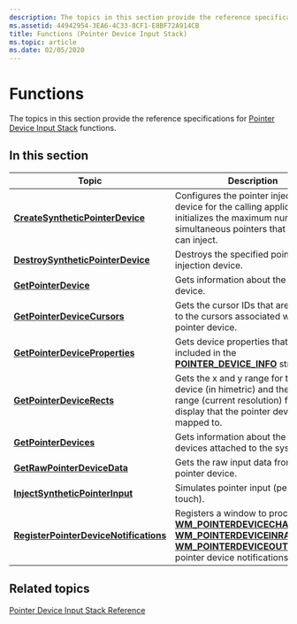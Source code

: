 ```yaml
---
description: The topics in this section provide the reference specifications for Pointer Device Input Stack functions.
ms.assetid: 44942954-3EA6-4C33-8CF1-E8BF72A914CB
title: Functions (Pointer Device Input Stack)
ms.topic: article
ms.date: 02/05/2020
---
```


# Functions

The topics in this section provide the reference specifications for [Pointer Device Input Stack](pointer-device-stack-portal.md) functions.

## In this section

| Topic | Description |
|---|---|
| [**CreateSyntheticPointerDevice**](/windows/win32/api/winuser/nf-winuser-createsyntheticpointerdevice)<br/> | Configures the pointer injection device for the calling application, and initializes the maximum number of simultaneous pointers that the app can inject.<br/> |
| [**DestroySyntheticPointerDevice**](/windows/win32/api/winuser/nf-winuser-destroysyntheticpointerdevice)<br/> | Destroys the specified pointer injection device.<br/> |
| [**GetPointerDevice**](/windows/win32/api/winuser/nf-winuser-getpointerdevice)<br/> | Gets information about the pointer device.<br/> |
| [**GetPointerDeviceCursors**](/windows/win32/api/winuser/nf-winuser-getpointerdevicecursors)<br/> | Gets the cursor IDs that are mapped to the cursors associated with a pointer device.<br/> |
| [**GetPointerDeviceProperties**](/windows/win32/api/winuser/nf-winuser-getpointerdeviceproperties)<br/> | Gets device properties that aren't included in the [**POINTER\_DEVICE\_INFO**](/previous-versions/windows/desktop/api) structure. <br/> |
| [**GetPointerDeviceRects**](/windows/win32/api/winuser/nf-winuser-getpointerdevicerects)<br/> | Gets the x and y range for the pointer device (in himetric) and the x and y range (current resolution) for the display that the pointer device is mapped to. <br/> |
| [**GetPointerDevices**](/windows/win32/api/winuser/nf-winuser-getpointerdevices)<br/> | Gets information about the pointer devices attached to the system.<br/> |
| [**GetRawPointerDeviceData**](/windows/win32/api/winuser/nf-winuser-getrawpointerdevicedata)<br/> | Gets the raw input data from the pointer device. <br/> |
| [**InjectSyntheticPointerInput**](/windows/win32/api/winuser/nf-winuser-injectsyntheticpointerinput)<br/> | Simulates pointer input (pen or touch).<br/> |
| [**RegisterPointerDeviceNotifications**](/windows/win32/api/winuser/nf-winuser-registerpointerdevicenotifications)<br/> | Registers a window to process the [**WM_POINTERDEVICECHANGE**](../inputmsg/wm-pointerdevicechange.md), [**WM_POINTERDEVICEINRANGE**](../inputmsg/wm-pointerdeviceinrange.md), and [**WM_POINTERDEVICEOUTOFRANGE**](../inputmsg/wm-pointerdeviceoutofrange.md) pointer device notifications.<br/> |

## Related topics

[Pointer Device Input Stack Reference](unified-input-stack-reference.md)
